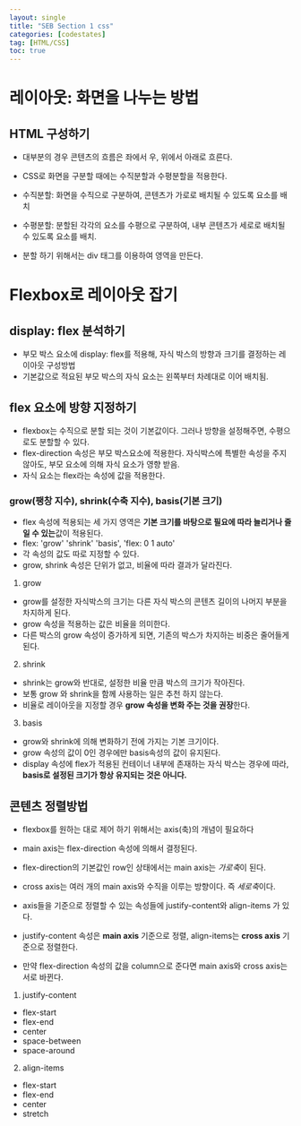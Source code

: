 ```yaml
---
layout: single
title: "SEB Section 1 css"
categories: [codestates]
tag: [HTML/CSS]
toc: true
---
```


# 레이아웃: 화면을 나누는 방법

## HTML 구성하기

- 대부분의 경우 콘텐츠의 흐름은 좌에서 우, 위에서 아래로 흐른다.

* CSS로 화면을 구분할 때에는 수직분할과 수평분할을 적용한다.
* 수직분할: 화면을 수직으로 구분하여, 콘텐츠가 가로로 배치될 수 있도록 요소를 배치
* 수평분할: 분할된 각각의 요소를 수평으로 구분하여, 내부 콘텐츠가 세로로 배치될 수 있도록 요소를 배치.

* 분할 하기 위해서는 div 태그를 이용하여 영역을 만든다.

# Flexbox로 레이아웃 잡기

## display: flex 분석하기

- 부모 박스 요소에 display: flex를 적용해, 자식 박스의 방향과 크기를 결정하는 레이아웃 구성방법
- 기본값으로 적요된 부모 박스의 자식 요소는 왼쪽부터 차례대로 이어 배치됨.

## flex 요소에 방향 지정하기

- flexbox는 수직으로 분할 되는 것이 기본값이다. 그러나 방향을 설정해주면, 수평으로도 분할할 수 있다.
- flex-direction 속성은 부모 박스요소에 적용한다. 자식박스에 특별한 속성을 주지 않아도, 부모 요소에 의해 자식 요소가 영향 받음.
- 자식 요소는 flex라는 속성에 값을 적용한다.

### grow(팽창 지수), shrink(수축 지수), basis(기본 크기)

- flex 속성에 적용되는 세 가지 영역은 **기본 크기를 바탕으로 필요에 따라 늘리거나 줄일 수 있는**값이 적용된다.
- flex: 'grow' 'shrink' 'basis', 'flex: 0 1 auto'
- 각 속성의 값도 따로 지정할 수 있다.
- grow, shrink 속성은 단위가 없고, 비율에 따라 결과가 달라진다.

1. grow

- grow를 설정한 자식박스의 크기는 다른 자식 박스의 콘텐츠 길이의 나머지 부분을 차지하게 된다.
- grow 속성을 적용하는 값은 비율을 의미한다.
- 다른 박스의 grow 속성이 증가하게 되면, 기존의 박스가 차지하는 비중은 줄어들게 된다.

2. shrink

- shrink는 grow와 반대로, 설정한 비율 만큼 박스의 크기가 작아진다.
- 보통 grow 와 shrink을 함께 사용하는 일은 추천 하지 않는다.
- 비율로 레이아웃을 지정할 경우 **grow 속성을 변화 주는 것을 권장**한다.

3. basis

- grow와 shrink에 의해 변화하기 전에 가지는 기본 크기이다.
- grow 속성의 값이 0인 경우에만 basis속성의 값이 유지된다.
- display 속성에 flex가 적용된 컨테이너 내부에 존재하는 자식 박스는 경우에 따라, **basis로 설정된 크기가 항상 유지되는 것은 아니다.**

## 콘텐츠 정렬방법

- flexbox를 원하는 대로 제어 하기 위해서는 axis(축)의 개념이 필요하다
- main axis는 flex-direction 속성에 의해서 결정된다.
- flex-direction의 기본값인 row인 상태에서는 main axis는 *가로축*이 된다.
- cross axis는 여러 개의 main axis와 수직을 이루는 방향이다. 즉 *세로축*이다.

- axis들을 기준으로 정렬할 수 있는 속성들에 justify-content와 align-items 가 있다.
- justify-content 속성은 **main axis** 기준으로 정렬, align-items는 **cross axis** 기준으로 정렬한다.
- 만약 flex-direction 속성의 값을 column으로 준다면 main axis와 cross axis는 서로 바뀐다.

1. justify-content

- flex-start
- flex-end
- center
- space-between
- space-around

2. align-items

- flex-start
- flex-end
- center
- stretch
